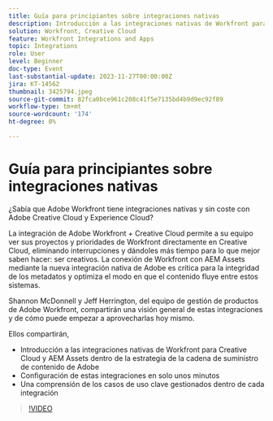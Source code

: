 ```yaml
---
title: Guía para principiantes sobre integraciones nativas
description: Introducción a las integraciones nativas de Workfront para Creative Cloud y AEM Assets dentro de la estrategia de la cadena de suministro de contenido de Adobe
solution: Workfront, Creative Cloud
feature: Workfront Integrations and Apps
topic: Integrations
role: User
level: Beginner
doc-type: Event
last-substantial-update: 2023-11-27T00:00:00Z
jira: KT-14562
thumbnail: 3425794.jpeg
source-git-commit: 82fca0bce961c208c41f5e7135bd4b9d9ec92f89
workflow-type: tm+mt
source-wordcount: '174'
ht-degree: 0%

---
```



# Guía para principiantes sobre integraciones nativas

¿Sabía que Adobe Workfront tiene integraciones nativas y sin coste con Adobe Creative Cloud y Experience Cloud?

La integración de Adobe Workfront + Creative Cloud permite a su equipo ver sus proyectos y prioridades de Workfront directamente en Creative Cloud, eliminando interrupciones y dándoles más tiempo para lo que mejor saben hacer: ser creativos. La conexión de Workfront con AEM Assets mediante la nueva integración nativa de Adobe es crítica para la integridad de los metadatos y optimiza el modo en que el contenido fluye entre estos sistemas.

Shannon McDonnell y Jeff Herrington, del equipo de gestión de productos de Adobe Workfront, compartirán una visión general de estas integraciones y de cómo puede empezar a aprovecharlas hoy mismo.

Ellos compartirán,

* Introducción a las integraciones nativas de Workfront para Creative Cloud y AEM Assets dentro de la estrategia de la cadena de suministro de contenido de Adobe
* Configuración de estas integraciones en solo unos minutos
* Una comprensión de los casos de uso clave gestionados dentro de cada integración

>[!VIDEO](https://video.tv.adobe.com/v/3425794/?learn=on)
